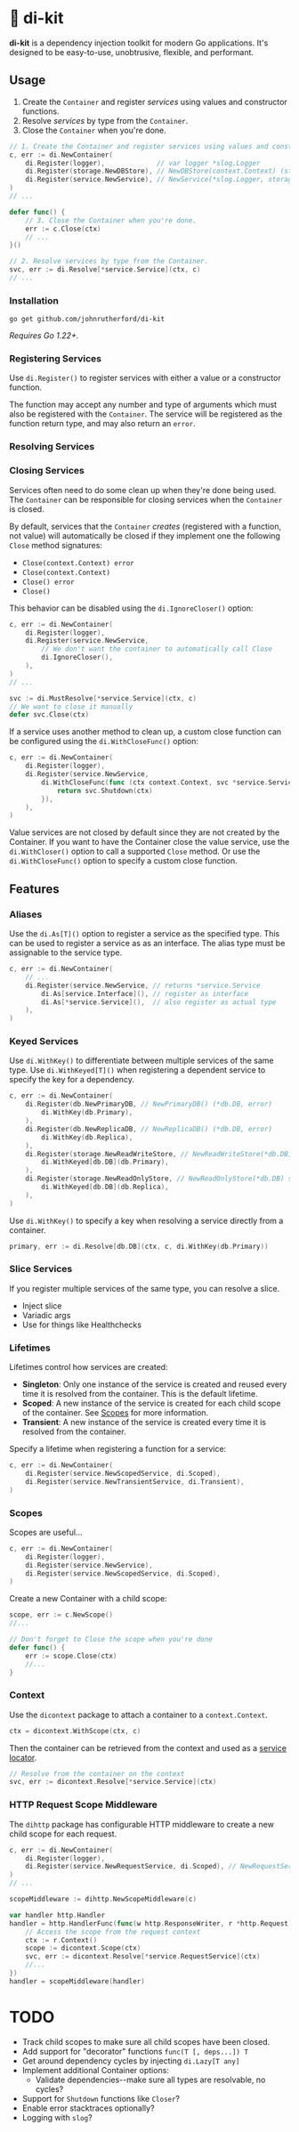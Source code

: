 🧰 di-kit
==========

**di-kit** is a dependency injection toolkit for modern Go applications.
It's designed to be easy-to-use, unobtrusive, flexible, and performant.

## Usage

1. Create the `Container` and register *services* using values and constructor functions.
2. Resolve *services* by type from the `Container`.
3. Close the `Container` when you're done.

```go
// 1. Create the Container and register services using values and constructor functions.
c, err := di.NewContainer(
	di.Register(logger),             // var logger *slog.Logger
	di.Register(storage.NewDBStore), // NewDBStore(context.Context) (storage.Store, error)
	di.Register(service.NewService), // NewService(*slog.Logger, storage.Store) *service.Service
)
// ...

defer func() {
	// 3. Close the Container when you're done.
	err := c.Close(ctx)
	// ...
}()

// 2. Resolve services by type from the Container.
svc, err := di.Resolve[*service.Service](ctx, c)
// ...
```

### Installation

```shell
go get github.com/johnrutherford/di-kit
```
*Requires Go 1.22+.*

### Registering Services

Use `di.Register()` to register services with either a value or a constructor function.

The function may accept any number and type of arguments which must also be registered with the `Container`. The service will be registered as the function return type, and may also return an `error`.

### Resolving Services



### Closing Services

Services often need to do some clean up when they're done being used.
The `Container` can be responsible for closing services when the `Container` is closed.

By default, services that the `Container` *creates* (registered with a function, not value) will automatically be closed if they implement one the following `Close` method signatures:

- `Close(context.Context) error`
- `Close(context.Context)`
- `Close() error`
- `Close()`

This behavior can be disabled using the `di.IgnoreCloser()` option:

```go
c, err := di.NewContainer(
	di.Register(logger),
	di.Register(service.NewService,
		// We don't want the container to automatically call Close
		di.IgnoreCloser(),
	),
)
// ...

svc := di.MustResolve[*service.Service](ctx, c)
// We want to close it manually
defer svc.Close(ctx)
```

If a service uses another method to clean up, a custom close function can be configured using the `di.WithCloseFunc()` option:

``` go
c, err := di.NewContainer(
	di.Register(logger),
	di.Register(service.NewService,
		di.WithCloseFunc(func (ctx context.Context, svc *service.Service) error {
			return svc.Shutdown(ctx)
		}),
	),
)
```

Value services are not closed by default since they are not created by the Container. If you want to have the Container close the value service, use the `di.WithCloser()` option to call a supported `Close` method. Or use the `di.WithCloseFunc()` option to specify a custom close function.

## Features

### Aliases

Use the `di.As[T]()` option to register a service as the specified type.
This can be used to register a service as as an interface. The alias type must be assignable to the service type.

```go
c, err := di.NewContainer(
	// ...
	di.Register(service.NewService,	// returns *service.Service
		di.As[service.Interface](),	// register as interface
		di.As[*service.Service](),	// also register as actual type
	),
)
```

### Keyed Services

Use `di.WithKey()` to differentiate between multiple services of the same type.
Use `di.WithKeyed[T]()` when registering a dependent service to specify the key for a dependency.

```go
c, err := di.NewContainer(
	di.Register(db.NewPrimaryDB, // NewPrimaryDB() (*db.DB, error)
		di.WithKey(db.Primary),
	),
	di.Register(db.NewReplicaDB, // NewReplicaDB() (*db.DB, error)
		di.WithKey(db.Replica),
	),
	di.Register(storage.NewReadWriteStore, // NewReadWriteStore(*db.DB) storage.*ReadWriteStore
		di.WithKeyed[db.DB](db.Primary),
	),
	di.Register(storage.NewReadOnlyStore, // NewReadOnlyStore(*db.DB) storage.*ReadOnlyStore
		di.WithKeyed[db.DB](db.Replica),
	),
)
```

Use `di.WithKey()` to specify a key when resolving a service directly from a container.

```go
primary, err := di.Resolve[db.DB](ctx, c, di.WithKey(db.Primary)) 
```

### Slice Services

If you register multiple services of the same type, you can resolve a slice.

- Inject slice
- Variadic args
- Use for things like Healthchecks

### Lifetimes

Lifetimes control how services are created:

- **Singleton**: Only one instance of the service is created and reused every time it is resolved from the container. This is the default lifetime.
- **Scoped**: A new instance of the service is created for each child scope of the container. See [Scopes](#scopes) for more information.
- **Transient**: A new instance of the service is created every time it is resolved from the container.

Specify a lifetime when registering a function for a service:

```go
c, err := di.NewContainer(
	di.Register(service.NewScopedService, di.Scoped),
	di.Register(service.NewTransientService, di.Transient),
)
```

### Scopes

Scopes are useful...

```go
c, err := di.NewContainer(
	di.Register(logger),
	di.Register(service.NewService),
	di.Register(service.NewScopedService, di.Scoped),
)
```

Create a new Container with a child scope:

```go
scope, err := c.NewScope()
//...

// Don't forget to Close the scope when you're done
defer func() {
	err := scope.Close(ctx)
	//...
}
```

### Context

Use the `dicontext` package to attach a container to a `context.Context`.

```go
ctx = dicontext.WithScope(ctx, c)
```

Then the container can be retrieved from the context and used as a [service locator](https://en.wikipedia.org/wiki/Service_locator_pattern).

```go
// Resolve from the container on the context
svc, err := dicontext.Resolve[*service.Service](ctx)
```

### HTTP Request Scope Middleware

The `dihttp` package has configurable HTTP middleware to create a new child scope for each request.

```go
c, err := di.NewContainer(
	di.Register(logger),
	di.Register(service.NewRequestService, di.Scoped), // NewRequestService(*slog.Logger, *http.Request) *RequestService
)
// ...

scopeMiddleware := dihttp.NewScopeMiddleware(c)

var handler http.Handler
handler = http.HandlerFunc(func(w http.ResponseWriter, r *http.Request) {
	// Access the scope from the request context
	ctx := r.Context()
	scope := dicontext.Scope(ctx)
	svc, err := dicontext.Resolve[*service.RequestService](ctx)
	//...
})
handler = scopeMiddleware(handler)
```

# TODO

- Track child scopes to make sure all child scopes have been closed.
- Add support for "decorator" functions `func(T [, deps...]) T`
- Get around dependency cycles by injecting `di.Lazy[T any]`
- Implement additional Container options:
	- Validate dependencies--make sure all types are resolvable, no cycles?
- Support for `Shutdown` functions like `Closer`?
- Enable error stacktraces optionally?
- Logging with `slog`?
